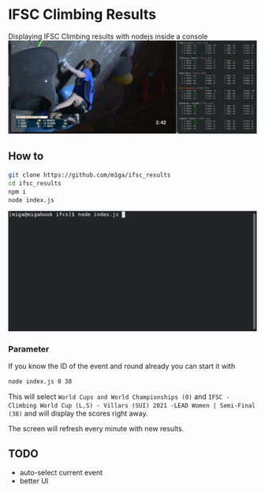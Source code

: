 # IFSC Climbing Results

Displaying IFSC Climbing results with nodejs inside a console
<img src="img/screen1.jpg"/>

## How to

```bash
git clone https://github.com/m1ga/ifsc_results
cd ifsc_results
npm i
node index.js
```

<img src="img/terminal.gif"/>

### Parameter

If you know the ID of the event and round already you can start it with

```bash
node index.js 0 38
```

This will select `World Cups and World Championships (0)` and `IFSC - Climbing World Cup (L,S) - Villars (SUI) 2021 -LEAD Women | Semi-Final (38)` and will display the scores right away.

The screen will refresh every minute with new results.

## TODO

-   auto-select current event
-   better UI
